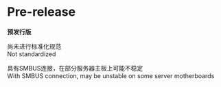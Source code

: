 # Pre-release
**预发行版**

尚未进行标准化规范  
Not standardized

具有SMBUS连接，在部分服务器主板上可能不稳定  
With SMBUS connection, may be unstable on some server motherboards